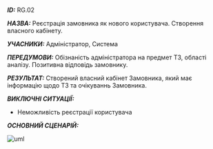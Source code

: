 ***ID:*** RG.02

***НАЗВА:*** Реєстрація замовника як нового користувача. Створення власного кабінету.

***УЧАСНИКИ:*** Адміністратор, Система

***ПЕРЕДУМОВИ:*** Обізнаність адміністратора на предмет ТЗ, області аналізу. Позитивна відповідь замовнику.

***РЕЗУЛЬТАТ:*** Створений власний кабінет Замовника, який має інформацію щодо ТЗ та очікуваннь Замовника.

***ВИКЛЮЧНІ СИТУАЦІЇ:***
 - Неможливість реєстрації користувача

***ОСНОВНИЙ СЦЕНАРІЙ:*** 

![uml](http://www.plantuml.com/plantuml/png/ZL9BIiDG59s_LRnna2wWdNGhWlK3QYIDimpo0N4WHgIa8mLTmQicjBPDieLpT-Iv3HOBqZhAk-VUyxdlPJWEZuFmzkhIH7X2YRKKgAMGH5A9uIH58t5aDbEcZnSej904IvucbfyQ3Lei9REUHqebaotvZaAvvnrPHV2XKlBOiHncwiJnrBBdBDkApYNZ02SJoixef5g5HSaUSmqCSxvrC2giuIAcUgLOhFDOIKvw9pXdNT6nm2VSGT4zo_Vn_3lREwQT0y664IfoMAgJcZf23RUfiL3M_nBl4-rPJ7TNwGqq4_LvfIYfdSg3HQks72bL02kLe4ZEXbfPXazuBEH-koD99GbVlSCtm8Tdczwa4DD-XdPJx3udyJzlOHpwDyO45sVdeJtr_N0K66j6roS_nP1d_eRV)

